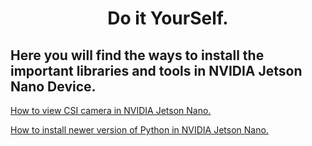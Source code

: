 <center><h1>Do it YourSelf.</h1></center>
<h2>Here you will find the ways to install the important libraries and tools in NVIDIA Jetson Nano Device.</h2>

<a href="0001.csi_camera.md">How to view CSI camera in NVIDIA Jetson Nano.</a>

<a href="0002.install_new_v_python.md">How to install newer version of Python in NVIDIA Jetson Nano.</a>

